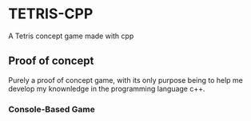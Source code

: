 # TETRIS-CPP

A Tetris concept game made with cpp

## Proof of concept

Purely a proof of concept game, with its only purpose being to help me develop my knownledge in the programming language c++.

### Console-Based Game
